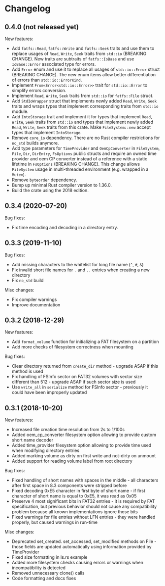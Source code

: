 Changelog
=========

0.4.0 (not released yet)
------------------------
New features:
* Add `fatfs::Read`, `fatfs::Write` and `fatfs::Seek` traits and use them to replace usages of `Read`, `Write`, `Seek`
  traits from `std::io` (BREAKING CHANGE). New traits are subtraits of `fatfs::IoBase` and use `IoBase::Error`
  associated type for errors.
* Add `Error` enum and use it to replace all usages of `std::io::Error` struct (BREAKING CHANGE). The new enum items
  allow better differentiation of errors than `std::io::ErrorKind`.
* Implement `From<Error<std::io::Error>>` trait for `std::io::Error` to simplify errors conversion.
* Implement `Read`, `Write`, `Seek` traits from `std::io` for `fatfs::File` struct.
* Add `StdIoWrapper` struct that implements newly added `Read`, `Write`, `Seek` traits and wraps types that implement
  corresponding traits from `std::io` module.
* Add `IntoStorage` trait and implement it for types that implement `Read`, `Write`, `Seek` traits from `std::io` and
  types that implement newly added `Read`, `Write`, `Seek` traits from this crate. Make `FileSystem::new` accept types
  that implement `IntoStorage`.
* Remove `core_io` dependency. There are no Rust compiler restrictions for `no_std` builds anymore.
* Add type parameters for `TimeProvider` and `OemCpConverter` in `FileSystem`, `File`, `Dir`, `DirEntry`, `FsOptions`
  public structs and require an owned time provider and oem CP converter instead of a reference with a static lifetime in
  `FsOptions` (BREAKING CHANGE). This change allows `FileSystem` usage in multi-threaded environment (e.g. wrapped in a
  `Mutex`).
* Remove `byteorder` dependency.
* Bump up minimal Rust compiler version to 1.36.0.
* Build the crate using the 2018 edition.

0.3.4 (2020-07-20)
------------------
Bug fixes:
* Fix time encoding and decoding in a directory entry.

0.3.3 (2019-11-10)
------------------
Bug fixes:
* Add missing characters to the whitelist for long file name (`^`, `#`, `&`)
* Fix invalid short file names for `.` and `..` entries when creating a new directory
* Fix `no_std` build

Misc changes:
* Fix compiler warnings
* Improve documentation

0.3.2 (2018-12-29)
------------------
New features:
* Add `format_volume` function for initializing a FAT filesystem on a partition
* Add more checks of filesystem correctness when mounting

Bug fixes:
* Clear directory returned from `create_dir` method - upgrade ASAP if this method is used
* Fix handling of FSInfo sector on FAT32 volumes with sector size different than 512 - upgrade ASAP if such sector size is used
* Use `write_all` in `serialize` method for FSInfo sector - previously it could have been improperly updated

0.3.1 (2018-10-20)
------------------
New features:
* Increased file creation time resolution from 2s to 1/100s
* Added oem_cp_converter filesystem option allowing to provide custom short name decoder
* Added time_provider filesystem option allowing to provide time used when modifying directory entries
* Added marking volume as dirty on first write and not-dirty on unmount
* Added support for reading volume label from root directory

Bug fixes:
* Fixed handling of short names with spaces in the middle - all characters after first space in 8.3 components were
  stripped before
* Fixed decoding 0xE5 character in first byte of short name - if first character of short name is equal to 0xE5,
  it was read as 0x05
* Preserve 4 most significant bits in FAT32 entries - it is required by FAT specification, but previous behavior
  should not cause any compatibility problem because all known implementations ignore those bits
* Fixed warnings for file entries without LFN entries - they were handled properly, but caused warnings in run-time

Misc changes:
* Deprecated set_created. set_accessed, set_modified methods on File - those fields are updated automatically using
  information provided by TimeProvider
* Fixed size formatting in ls.rs example
* Added more filesystem checks causing errors or warnings when incompatibility is detected
* Removed unnecessary clone() calls
* Code formatting and docs fixes
